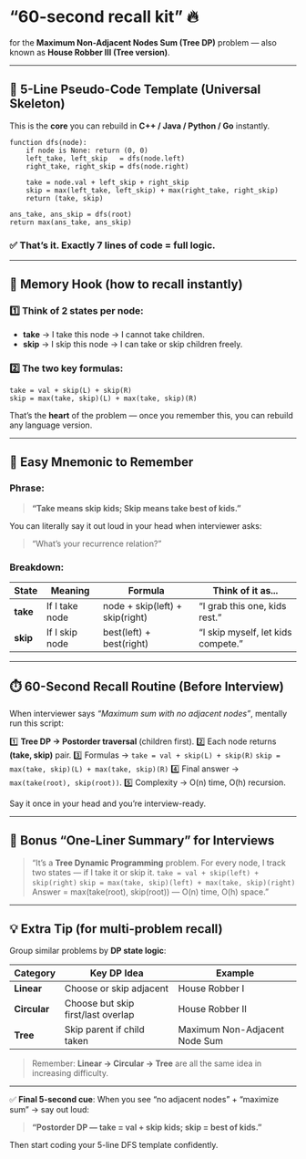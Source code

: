 # **“60-second recall kit”** 🔥
for the **Maximum Non-Adjacent Nodes Sum (Tree DP)** problem — also known as **House Robber III (Tree version)**.

---

## 🧠 5-Line Pseudo-Code Template (Universal Skeleton)

This is the **core** you can rebuild in **C++ / Java / Python / Go** instantly.

```
function dfs(node):
    if node is None: return (0, 0)
    left_take, left_skip   = dfs(node.left)
    right_take, right_skip = dfs(node.right)

    take = node.val + left_skip + right_skip
    skip = max(left_take, left_skip) + max(right_take, right_skip)
    return (take, skip)

ans_take, ans_skip = dfs(root)
return max(ans_take, ans_skip)
```

### ✅ That’s it. Exactly 7 lines of code = full logic.

---

## 🧩 Memory Hook (how to recall instantly)

### 1️⃣ Think of **2 states per node**:

* **take** → I take this node → I cannot take children.
* **skip** → I skip this node → I can take or skip children freely.

### 2️⃣ The two key formulas:

```
take = val + skip(L) + skip(R)
skip = max(take, skip)(L) + max(take, skip)(R)
```

That’s the **heart** of the problem — once you remember this, you can rebuild any language version.

---

## 🧠 Easy Mnemonic to Remember

### Phrase:

> **“Take means skip kids; Skip means take best of kids.”**

You can literally say it out loud in your head when interviewer asks:

> “What’s your recurrence relation?”

### Breakdown:

| State    | Meaning        | Formula                         | Think of it as...                  |
| -------- | -------------- | ------------------------------- | ---------------------------------- |
| **take** | If I take node | node + skip(left) + skip(right) | “I grab this one, kids rest.”      |
| **skip** | If I skip node | best(left) + best(right)        | “I skip myself, let kids compete.” |

---

## ⏱️ 60-Second Recall Routine (Before Interview)

When interviewer says *“Maximum sum with no adjacent nodes”*, mentally run this script:

1️⃣ **Tree DP → Postorder traversal** (children first).
2️⃣ Each node returns **(take, skip)** pair.
3️⃣ Formulas →
`take = val + skip(L) + skip(R)`
`skip = max(take, skip)(L) + max(take, skip)(R)`
4️⃣ Final answer → `max(take(root), skip(root))`.
5️⃣ Complexity → O(n) time, O(h) recursion.

Say it once in your head and you’re interview-ready.

---

## 🎯 Bonus “One-Liner Summary” for Interviews

> “It’s a **Tree Dynamic Programming** problem.
> For every node, I track two states — if I take it or skip it.
> `take = val + skip(left) + skip(right)`
> `skip = max(take, skip)(left) + max(take, skip)(right)`
> Answer = max(take(root), skip(root)) — O(n) time, O(h) space.”

---

## 💡 Extra Tip (for multi-problem recall)

Group similar problems by **DP state logic**:

| Category     | Key DP Idea                        | Example                       |
| ------------ | ---------------------------------- | ----------------------------- |
| **Linear**   | Choose or skip adjacent            | House Robber I                |
| **Circular** | Choose but skip first/last overlap | House Robber II               |
| **Tree**     | Skip parent if child taken         | Maximum Non-Adjacent Node Sum |

> Remember: **Linear → Circular → Tree** are all the same idea in increasing difficulty.

---

✅ **Final 5-second cue**:
When you see “no adjacent nodes” + “maximize sum” → say out loud:

> **“Postorder DP — take = val + skip kids; skip = best of kids.”**

Then start coding your 5-line DFS template confidently.